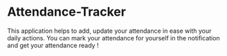 # Attendance-Tracker
This application helps to add, update your attendance in ease with your daily actions. You can mark your attendance for yourself in the notification and get your attendance ready !
